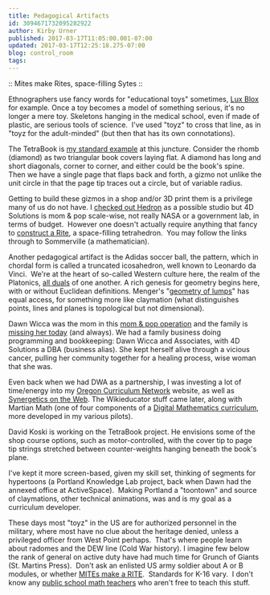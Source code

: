 ```yaml
---
title: Pedagogical Artifacts
id: 3094671732095282922
author: Kirby Urner
published: 2017-03-17T11:05:00.001-07:00
updated: 2017-03-17T12:25:18.275-07:00
blog: control_room
tags: 
---
```


[](https://www.flickr.com/photos/kirbyurner/33455208146/in/dateposted-public/)

:: Mites make Rites, space-filling Sytes ::

Ethnographers use fancy words for "educational toys" sometimes, [Lux Blox](http://worldgame.blogspot.com/2016/08/commerical-message.html) for example. Once a toy becomes a model of something serious, it's no longer a mere toy. Skeletons hanging in the medical school, even if made of plastic, are serious tools of science.  I've used "toyz" to cross that line, as in "toyz for the adult-minded" (but then that has its own connotations).

The TetraBook is [my standard example](https://medium.com/@kirbyurner/a-case-study-in-ethnomathematics-d4731f4d090d) at this juncture. Consider the rhomb (diamond) as two triangular book covers laying flat. A diamond has long and short diagonals, corner to corner, and either could be the book's spine. Then we have a single page that flaps back and forth, a gizmo not unlike the unit circle in that the page tip traces out a circle, but of variable radius.

Getting to build these gizmos in a shop and/or 3D print them is a privilege many of us do not have. I [checked out Hedron](http://controlroom.blogspot.com/2016/09/art-car.html) as a possible studio but 4D Solutions is mom & pop scale-wise, not really NASA or a government lab, in terms of budget.  However one doesn't actually require anything that fancy to [construct a Rite](http://worldgame.blogspot.com/2009/02/mite-fight.html), a space-filling tetrahedron.  You may follow the links through to Sommerville (a mathematician).

Another pedagogical artifact is the Adidas soccer ball, the pattern, which in chordal form is called a truncated icosahedron, well known to Leonardo da Vinci.  We're at the heart of so-called Western culture here, the realm of the Platonics, [all duals](http://worldgame.blogspot.com/2010/03/view-from-abroad.html) of one another. A rich genesis for geometry begins here, with or without Euclidean definitions. Menger's "[geometry of lumps](http://coffeeshopsnet.blogspot.com/2009/03/res-extensa.html)" has equal access, for something more like claymation (what distinguishes points, lines and planes is topological but not dimensional).

Dawn Wicca was the mom in this [mom & pop operation](http://controlroom.blogspot.com/2017/03/psychotherapy.html) and the family is [missing her today](http://worldgame.blogspot.com/2010/03/remembering-dawn-wicca.html) (and always). We had a family business doing programming and bookkeeping: Dawn Wicca and Associates, with 4D Solutions a DBA (business alias). She kept herself alive through a vicious cancer, pulling her community together for a healing process, wise woman that she was.

Even back when we had DWA as a partnership, I was investing a lot of time/energy into my [Oregon Curriculum Network](http://4dsolutions.net/ocn/index.html) website, as well as [Synergetics on the Web](http://www.grunch.net/synergetics/). The Wikieducator stuff came later, along with Martian Math (one of four components of a [Digital Mathematics curriculum](http://wikieducator.org/Digital_Math), more developed in my various pilots).

David Koski is working on the TetraBook project. He envisions some of the shop course options, such as motor-controlled, with the cover tip to page tip strings stretched between counter-weights hanging beneath the book's plane.

I've kept it more screen-based, given my skill set, thinking of segments for hypertoons (a Portland Knowledge Lab project, back when Dawn had the annexed office at ActiveSpace).  Making Portland a "toontown" and source of claymations, other technical animations, was and is my goal as a curriculum developer.

These days most "toyz" in the US are for authorized personnel in the military, where most have no clue about the heritage denied, unless a privileged officer from West Point perhaps.  That's where people learn about radomes and the DEW line (Cold War history). I imagine few below the rank of general on active duty have had much time for Grunch of Giants (St. Martins Press).  Don't ask an enlisted US army soldier about A or B modules, or whether [MITEs make a RITE](http://www.rwgrayprojects.com/synergetics/s09/figs/f5012.html).  Standards for K-16 vary.  I don't know any [public school math teachers](http://worldgame.blogspot.com/2017/02/three-bucky-tapes.html) who aren't free to teach this stuff.

[](https://www.flickr.com/photos/kirbyurner/33496193375/in/dateposted-public/)